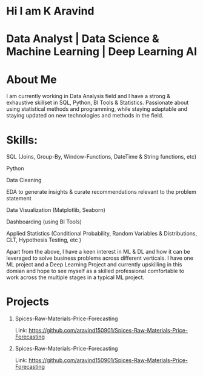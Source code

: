 # Hi I am K Aravind
# Data Analyst | Data Science & Machine Learning | Deep Learning AI
# About Me
I am currently working in Data Analysis field and I have a strong & exhaustive skillset in SQL, Python, BI Tools & Statistics. Passionate about using statistical methods and
programming, while staying adaptable and staying updated on new technologies and methods in the field.

# Skills:

SQL (Joins, Group-By, Window-Functions, DateTime & String functions, etc)

Python

Data Cleaning

EDA to generate insights & curate recommendations relevant to the problem statement

Data Visualization (Matplotlib, Seaborn)

Dashboarding (using BI Tools)

Applied Statistics (Conditional Probability, Random Variables & Distributions, CLT, Hypothesis Testing, etc )

Apart from the above, I have a keen interest in ML & DL and how it can be leveraged to solve business problems across different verticals. I have one ML project and a Deep Learning Project and currently upskilling in this domian and hope to see myself as a skilled professional comfortable to work across the multiple stages in a typical ML project.

# Projects 
1. Spices-Raw-Materials-Price-Forecasting

   Link: https://github.com/aravind150901/Spices-Raw-Materials-Price-Forecasting

3. Spices-Raw-Materials-Price-Forecasting

   Link: https://github.com/aravind150901/Spices-Raw-Materials-Price-Forecasting
   
   
